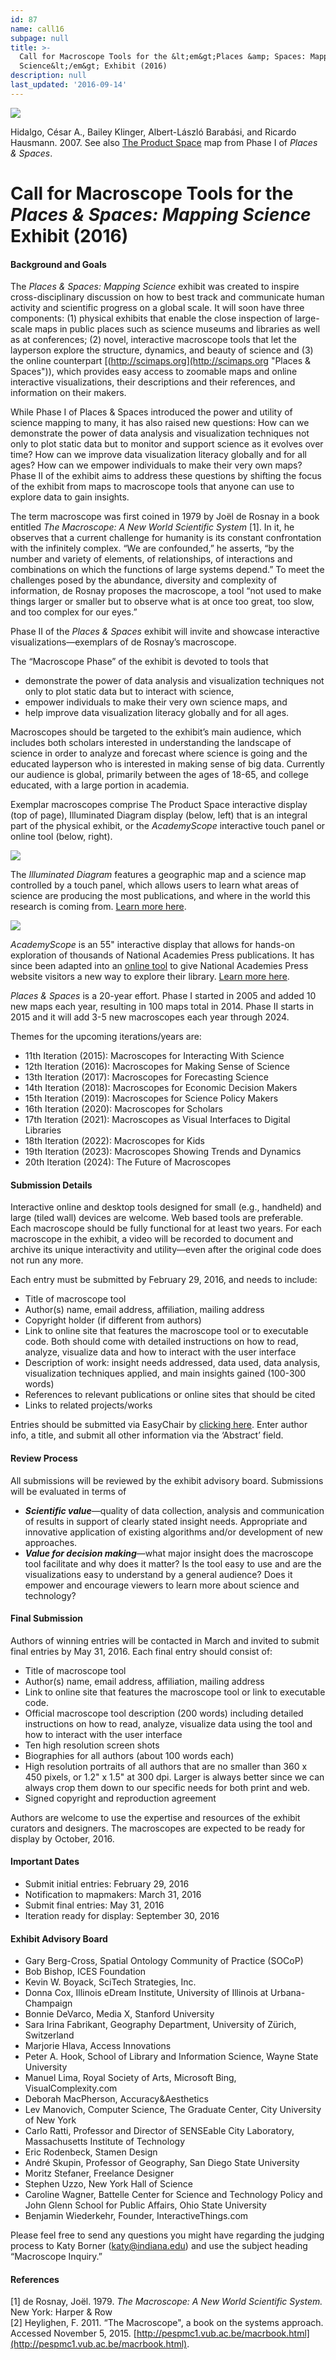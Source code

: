 ```yaml
---
id: 87
name: call16
subpage: null
title: >-
  Call for Macroscope Tools for the &lt;em&gt;Places &amp; Spaces: Mapping
  Science&lt;/em&gt; Exhibit (2016)
description: null
last_updated: '2016-09-14'
---
```

[![](images/call/2015/product_space_920W.jpg)](images/call/2015/product_space_orig.jpg)  

Hidalgo, César A., Bailey Klinger, Albert-László Barabási, and Ricardo Hausmann. 2007. See also [The Product Space](http://www.scimaps.org/IV.7) map from Phase I of _Places & Spaces_.

Call for Macroscope Tools for the _Places & Spaces: Mapping Science_ Exhibit (2016)
===================================================================================

#### **Background and Goals**

The _Places & Spaces: Mapping Science_ exhibit was created to inspire cross-disciplinary discussion on how to best track and communicate human activity and scientific progress on a global scale. It will soon have three components: (1) physical exhibits that enable the close inspection of large-scale maps in public places such as science museums and libraries as well as at conferences; (2) novel, interactive macroscope tools that let the layperson explore the structure, dynamics, and beauty of science and (3) the online counterpart [(http://scimaps.org](http://scimaps.org "Places & Spaces")), which provides easy access to zoomable maps and online interactive visualizations, their descriptions and their references, and information on their makers.  
  
While Phase I of Places & Spaces introduced the power and utility of science mapping to many, it has also raised new questions: How can we demonstrate the power of data analysis and visualization techniques not only to plot static data but to monitor and support science as it evolves over time? How can we improve data visualization literacy globally and for all ages? How can we empower individuals to make their very own maps? Phase II of the exhibit aims to address these questions by shifting the focus of the exhibit from maps to macroscope tools that anyone can use to explore data to gain insights.  
  
The term macroscope was first coined in 1979 by Joël de Rosnay in a book entitled _The Macroscope: A New World Scientific System_ \[1\]. In it, he observes that a current challenge for humanity is its constant confrontation with the infinitely complex. “We are confounded,” he asserts, “by the number and variety of elements, of relationships, of interactions and combinations on which the functions of large systems depend.” To meet the challenges posed by the abundance, diversity and complexity of information, de Rosnay proposes the macroscope, a tool “not used to make things larger or smaller but to observe what is at once too great, too slow, and too complex for our eyes.”  
  
Phase II of the _Places & Spaces_ exhibit will invite and showcase interactive visualizations—exemplars of de Rosnay’s macroscope.  
  
The “Macroscope Phase” of the exhibit is devoted to tools that

*   demonstrate the power of data analysis and visualization techniques not only to plot static data but to interact with science,
*   empower individuals to make their very own science maps, and
*   help improve data visualization literacy globally and for all ages.

  

Macroscopes should be targeted to the exhibit’s main audience, which includes both scholars interested in understanding the landscape of science in order to analyze and forecast where science is going and the educated layperson who is interested in making sense of big data. Currently our audience is global, primarily between the ages of 18-65, and college educated, with a large portion in academia.  
  
Exemplar macroscopes comprise The Product Space interactive display (top of page), Illuminated Diagram display (below, left) that is an integral part of the physical exhibit, or the _AcademyScope_ interactive touch panel or online tool (below, right).  
  

[![](/images/call/2015/id_th.jpg)](http://cns.iu.edu/interactive_displays.html)  

The _Illuminated Diagram_ features a geographic map and a science map controlled by a touch panel, which allows users to learn what areas of science are producing the most publications, and where in the world this research is coming from. [Learn more here](http://cns.iu.edu/interactive_displays.html).

[![](/images/call/2015/academyscope_th.jpg)](http://cns.iu.edu/interactive_displays.html)  

_AcademyScope_ is an 55" interactive display that allows for hands-on exploration of thousands of National Academies Press publications. It has since been adapted into an [online tool](http://nap.edu/academy-scope) to give National Academies Press website visitors a new way to explore their library. [Learn more here](http://cns.iu.edu/interactive_displays.html).

_Places & Spaces_ is a 20-year effort. Phase I started in 2005 and added 10 new maps each year, resulting in 100 maps total in 2014. Phase II starts in 2015 and it will add 3-5 new macroscopes each year through 2024.  
  
Themes for the upcoming iterations/years are:

*   11th Iteration (2015): Macroscopes for Interacting With Science
*   12th Iteration (2016): Macroscopes for Making Sense of Science
*   13th Iteration (2017): Macroscopes for Forecasting Science
*   14th Iteration (2018): Macroscopes for Economic Decision Makers
*   15th Iteration (2019): Macroscopes for Science Policy Makers
*   16th Iteration (2020): Macroscopes for Scholars
*   17th Iteration (2021): Macroscopes as Visual Interfaces to Digital Libraries
*   18th Iteration (2022): Macroscopes for Kids
*   19th Iteration (2023): Macroscopes Showing Trends and Dynamics
*   20th Iteration (2024): The Future of Macroscopes

  
  

#### **Submission Details**

Interactive online and desktop tools designed for small (e.g., handheld) and large (tiled wall) devices are welcome. Web based tools are preferable. Each macroscope should be fully functional for at least two years. For each macroscope in the exhibit, a video will be recorded to document and archive its unique interactivity and utility—even after the original code does not run any more.  
  
Each entry must be submitted by February 29, 2016, and needs to include:

*   Title of macroscope tool
*   Author(s) name, email address, affiliation, mailing address
*   Copyright holder (if different from authors)
*   Link to online site that features the macroscope tool or to executable code. Both should come with detailed instructions on how to read, analyze, visualize data and how to interact with the user interface
*   Description of work: insight needs addressed, data used, data analysis, visualization techniques applied, and main insights gained (100-300 words)
*   References to relevant publications or online sites that should be cited
*   Links to related projects/works

  

Entries should be submitted via EasyChair by [clicking here](https://easychair.org/conferences/?conf=12a). Enter author info, a title, and submit all other information via the ‘Abstract’ field.

  
  

#### **Review Process**

All submissions will be reviewed by the exhibit advisory board. Submissions will be evaluated in terms of

*   _**Scientific value**_—quality of data collection, analysis and communication of results in support of clearly stated insight needs. Appropriate and innovative application of existing algorithms and/or development of new approaches.
*   _**Value for decision making**_—what major insight does the macroscope tool facilitate and why does it matter? Is the tool easy to use and are the visualizations easy to understand by a general audience? Does it empower and encourage viewers to learn more about science and technology?

  
  

#### **Final Submission**

Authors of winning entries will be contacted in March and invited to submit final entries by May 31, 2016. Each final entry should consist of:

*   Title of macroscope tool
*   Author(s) name, email address, affiliation, mailing address
*   Link to online site that features the macroscope tool or link to executable code.
*   Official macroscope tool description (200 words) including detailed instructions on how to read, analyze, visualize data using the tool and how to interact with the user interface
*   Ten high resolution screen shots
*   Biographies for all authors (about 100 words each)
*   High resolution portraits of all authors that are no smaller than 360 x 450 pixels, or 1.2" x 1.5" at 300 dpi. Larger is always better since we can always crop them down to our specific needs for both print and web.
*   Signed copyright and reproduction agreement

  

Authors are welcome to use the expertise and resources of the exhibit curators and designers. The macroscopes are expected to be ready for display by October, 2016.

  
  

#### **Important Dates**

*   Submit initial entries: February 29, 2016
*   Notification to mapmakers: March 31, 2016
*   Submit final entries: May 31, 2016
*   Iteration ready for display: September 30, 2016

  
  

#### **Exhibit Advisory Board**

*   Gary Berg-Cross, Spatial Ontology Community of Practice (SOCoP)
*   Bob Bishop, ICES Foundation
*   Kevin W. Boyack, SciTech Strategies, Inc.
*   Donna Cox, Illinois eDream Institute, University of Illinois at Urbana-Champaign
*   Bonnie DeVarco, Media X, Stanford University
*   Sara Irina Fabrikant, Geography Department, University of Zürich, Switzerland
*   Marjorie Hlava, Access Innovations
*   Peter A. Hook, School of Library and Information Science, Wayne State University
*   Manuel Lima, Royal Society of Arts, Microsoft Bing, VisualComplexity.com
*   Deborah MacPherson, Accuracy&Aesthetics
*   Lev Manovich, Computer Science, The Graduate Center, City University of New York
*   Carlo Ratti, Professor and Director of SENSEable City Laboratory, Massachusetts Institute of Technology
*   Eric Rodenbeck, Stamen Design
*   André Skupin, Professor of Geography, San Diego State University
*   Moritz Stefaner, Freelance Designer
*   Stephen Uzzo, New York Hall of Science
*   Caroline Wagner, Battelle Center for Science and Technology Policy and John Glenn School for Public Affairs, Ohio State University
*   Benjamin Wiederkehr, Founder, InteractiveThings.com

  

Please feel free to send any questions you might have regarding the judging process to Katy Borner ([katy@indiana.edu](mailto:katy@indiana.edu)) and use the subject heading “Macroscope Inquiry.”

  
  

#### **References**

\[1\] de Rosnay, Joël. 1979. _The Macroscope: A New World Scientific System._ New York: Harper & Row  
\[2\] Heylighen, F. 2011. “The Macroscope", a book on the systems approach. Accessed November 5, 2015. [http://pespmc1.vub.ac.be/macrbook.html](http://pespmc1.vub.ac.be/macrbook.html).